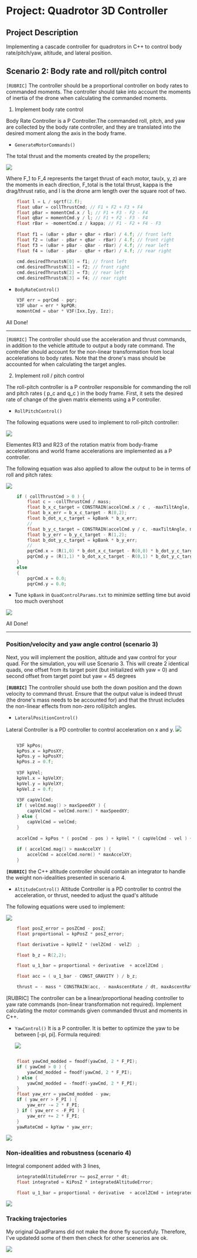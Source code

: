 # Project: Quadrotor 3D Controller #

## Project Description ##
Implementing a cascade controller for quadrotors in C++ to control body rate/pitch/yaw, altitude, and lateral position.


## Scenario 2: Body rate and roll/pitch control ##

`[RUBRIC]`  The controller should be a proportional controller on body rates to commanded moments. The controller should take into account the moments of inertia of the drone when calculating the commanded moments.

1. Implement body rate control 

Body Rate Controller is a P Controller.The commanded roll, pitch, and yaw are collected by the body rate controller, and they are translated into the desired moment along the axis in the body frame. 

  * `GenerateMotorCommands()` 

The total thrust and the moments created by the propellers;

  <!-- $F_{total}$ = $F_1$ + $F_{2}$ + $F_3$ + $F_4$
  $\tau_x$ = ($F_1$ - $F_2$ + $F_3$ - $F_4$) * $l$
  $\tau_y$ = ($F_1$ + $F_2$ - $F_3$ - $F_4$) * $l$
  $\tau_z$ = - ( $F_1$ - $F_2$ - $F_3$ + $F_4$ ) * $\kappa$  -->

 ![](images/forces.png)


  Where F_1 to F_4 represents the target thrust of each motor, tau(x, y, z) are the moments in each direction, F_total is the total thrust, kappa is the drag/thrust ratio, and l is the drone arm length over the square root of two.

```cpp
    float l = L / sqrtf(2.f);
    float uBar = collThrustCmd; // F1 + F2 + F3 + F4
    float pBar = momentCmd.x / l; // F1 + F3 - F2 - F4
    float qBar = momentCmd.y / l; // F1 + F2 - F3 - F4
    float rBar = -momentCmd.z / kappa; // F1 - F2 + F4 - F3
    
    float f1 = (uBar + pBar + qBar + rBar) / 4.f; // front left
    float f2 = (uBar - pBar + qBar - rBar) / 4.f; // front right
    float f3 = (uBar + pBar - qBar - rBar) / 4.f; // rear left
    float f4 = (uBar - pBar - qBar + rBar) / 4.f; // rear right
    
    cmd.desiredThrustsN[0] = f1; // front left
    cmd.desiredThrustsN[1] = f2; // front right
    cmd.desiredThrustsN[2] = f3; // rear left
    cmd.desiredThrustsN[3] = f4; // rear right
```
 - `BodyRateControl()`

```cpp
    V3F err = pqrCmd - pqr;
    V3F ubar = err * kpPQR;
    momentCmd = ubar * V3F(Ixx,Iyy, Izz);
```

All Done!

  ---

`[RUBRIC]` The controller should use the acceleration and thrust commands, in addition to the vehicle attitude to output a body rate command. The controller should account for the non-linear transformation from local accelerations to body rates. Note that the drone's mass should be accounted for when calculating the target angles.


2. Implement roll / pitch control

The roll-pitch controller is a P controller responsible for commanding the roll and pitch rates ( p_c and  q_c ) in the body frame. First, it sets the desired rate of change of the given matrix elements using a P controller.

 - `RollPitchControl()`

 The following equations were used to implement to roll-pitch controller:
 
 ![](images/roll-Pitch_controller.png)


Elementes R13 and R23 of the rotation matrix from body-frame accelerations and world frame accelerations are implemented as a P controller.

The following equation was also applied to allow the output to be in terms of roll and pitch rates:

 ![](images/convert_angular_velocities.png)

```cpp
    if ( collThrustCmd > 0 ) {
        float c = -collThrustCmd / mass;
        float b_x_c_target = CONSTRAIN(accelCmd.x / c , -maxTiltAngle, maxTiltAngle);
        float b_x_err = b_x_c_target - R(0,2);
        float b_dot_x_c_target = kpBank * b_x_err;
        //
        float b_y_c_target = CONSTRAIN(accelCmd.y / c, -maxTiltAngle, maxTiltAngle);
        float b_y_err = b_y_c_target - R(1,2);
        float b_dot_y_c_target = kpBank * b_y_err;
        //
        pqrCmd.x = (R(1,0) * b_dot_x_c_target - R(0,0) * b_dot_y_c_target / R(2,2));
        pqrCmd.y = (R(1,1) * b_dot_x_c_target - R(0,1) * b_dot_y_c_target / R(2,2));
    }
    else
    {
        pqrCmd.x = 0.0;
        pqrCmd.y = 0.0;
```

 - Tune `kpBank` in `QuadControlParams.txt` to minimize settling time but avoid too much overshoot

  ![](images/2.gif)

All Done!

----

### Position/velocity and yaw angle control (scenario 3) ###

Next, you will implement the position, altitude and yaw control for your quad. For the simulation, you will use Scenario 3. This will create 2 identical quads, one offset from its target point (but initialized with yaw = 0) and second offset from target point but yaw = 45 degrees

**`[RUBRIC]`** The controller should use both the down position and the down velocity to command thrust. Ensure that the output value is indeed thrust (the drone's mass needs to be accounted for) and that the thrust includes the non-linear effects from non-zero roll/pitch angles.
* `LateralPositionControl()`

Lateral Controller is a PD controller to control acceleration on x and y.
 ![](images/Lateral_controller.png)

```cpp

    V3F kpPos;
    kpPos.x = kpPosXY;
    kpPos.y = kpPosXY;
    kpPos.z = 0.f;
    
    V3F kpVel;
    kpVel.x = kpVelXY;
    kpVel.y = kpVelXY;
    kpVel.z = 0.f;
    
    V3F capVelCmd;
    if ( velCmd.mag() > maxSpeedXY ) {
        capVelCmd = velCmd.norm() * maxSpeedXY;
    } else {
        capVelCmd = velCmd;
    }
    
    accelCmd = kpPos * ( posCmd - pos ) + kpVel * ( capVelCmd - vel ) + accelCmd;
    
    if ( accelCmd.mag() > maxAccelXY ) {
        accelCmd = accelCmd.norm() * maxAccelXY;
    }
```

**`[RUBRIC]`** the C++ altitude controller should contain an integrator to handle the weight non-idealities presented in scenario 4.
* `AltitudeControl()`
 Altitude Controller is a PD controller to control the acceleration, or thrust, needed to adjust the quad's altitude

The following equations were used to implement:
<!-- $$
\begin{pmatrix} \ddot{x} \\ \ddot{y} \\ \ddot{z}\end{pmatrix}  = \begin{pmatrix} 0 \\ 0 \\ g\end{pmatrix} + R \begin{pmatrix} 0 \\ 0 \\ c \end{pmatrix} 
$$ where $R = R(\psi) \times R(\theta) \times R(\phi)$. 
$$
\ddot{x} = c b^x \\ 
\ddot{y} = c b^y \\ 
\ddot{z} = c b^z +g
$$ where $b^x = R_{13}$, $b^y= R_{23}$ and $b^z = R_{33}$ 

$$\bar{u}_1 = \ddot{z} = c b^z +g$$ 

$$c = (\bar{u}_1-g)/b^z$$  

$$\bar{u}_1 = k_{p-z}(z_{t} - z_{a}) + k_{d-z}(\dot{z}_{t} - \dot{z}_{a}) + \ddot{z}_t$$ -->
  ![](images/altitude_controller.png)

```cpp
    float posZ_error = posZCmd - posZ;
    float proportional = kpPosZ * posZ_error;

    float derivative = kpVelZ * (velZCmd - velZ)  ;

    float b_z = R(2,2);

    float u_1_bar = proportional + derivative  + accelZCmd ;

    float acc = ( u_1_bar - CONST_GRAVITY ) / b_z;

    thrust = - mass * CONSTRAIN(acc, - maxAscentRate / dt, maxAscentRate / dt);

  ```

[RUBRIC] The controller can be a linear/proportional heading controller to yaw rate commands (non-linear transformation not required).
Implement calculating the motor commands given commanded thrust and moments in C++.

* `YawControl()`
It is a P controller. It is better to optimize the yaw to be between [-pi, pi]. Formula required:

  <!-- $r_c = k_p (\psi_t - \psi_a)$ -->

  ![](images/yaw_controller.png)

```cpp

    float yawCmd_modded = fmodf(yawCmd, 2 * F_PI);
    if ( yawCmd > 0 ) {
        yawCmd_modded = fmodf(yawCmd, 2 * F_PI);
    } else {
        yawCmd_modded = -fmodf(-yawCmd, 2 * F_PI);
    }
    float yaw_err = yawCmd_modded - yaw;
    if ( yaw_err > F_PI ) {
        yaw_err -= 2 * F_PI;
    } if ( yaw_err < -F_PI ) {
        yaw_err += 2 * F_PI;
    }
    yawRateCmd = kpYaw * yaw_err;
```
  ![](images/3.gif)



### Non-idealities and robustness (scenario 4) ###

Integral component added with 3 lines,

```cpp
    integratedAltitudeError += posZ_error * dt;
    float integrated = KiPosZ * integratedAltitudeError;
```
```cpp
    float u_1_bar = proportional + derivative  + accelZCmd + integrated;
```


  ![](images/4.gif)

### Tracking trajectories ###
My original QuadParams did not make the drone fly succesfuly. Therefore, I've updatedd some of them then check for other scenerios are ok.

  ![](images/5.gif)

